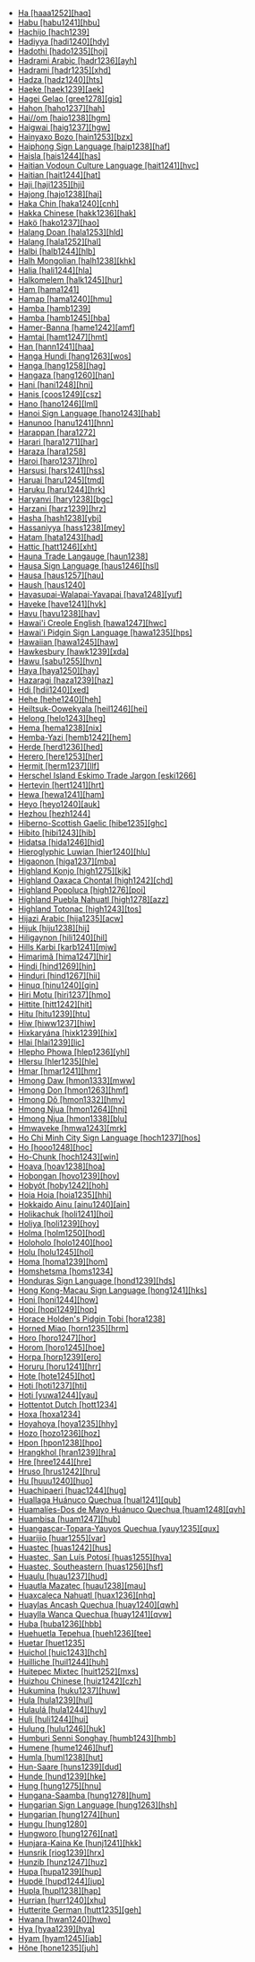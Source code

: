 - [Ha [haaa1252][haq]](tree/atla1278/volt1241/benu1247/bant1294/sout3152/narr1281/east2731/nort3203/grea1289/west2842/kivu1239/rwan1241/haaa1252/haaa1252.ini)
- [Habu [habu1241][hbu]](tree/aust1307/nucl1752/mala1545/cent2237/cent2245/timo1259/cent2079/habu1241/habu1241.ini)
- [Hachijo [hach1239]](tree/japo1237/hach1239/hach1239.ini)
- [Hadiyya [hadi1240][hdy]](tree/afro1255/cush1243/east2699/high1285/sida1247/hadi1241/hadi1242/hadi1240/hadi1240.ini)
- [Hadothi [hado1235][hoj]](tree/indo1319/indo1320/indo1321/indo1322/subc1234/guja1255/raja1256/hado1235/hado1235.ini)
- [Hadrami Arabic [hadr1236][ayh]](tree/afro1255/semi1276/west2786/cent2236/arab1394/arab1395/arab1393/hadr1236/hadr1236.ini)
- [Hadrami [hadr1235][xhd]](tree/afro1255/semi1276/west2786/cent2236/sayh1236/hadr1235/hadr1235.ini)
- [Hadza [hadz1240][hts]](tree/hadz1240/hadz1240.ini)
- [Haeke [haek1239][aek]](tree/aust1307/nucl1752/mala1545/cent2237/east2712/ocea1241/sout3173/newc1243/nort3211/vohk1234/haek1239/haek1239.ini)
- [Hagei Gelao [gree1278][giq]](tree/taik1256/kada1291/sout3143/west2798/gela1265/sout2749/gree1278/gree1278.ini)
- [Hahon [haho1237][hah]](tree/aust1307/nucl1752/mala1545/cent2237/east2712/ocea1241/west2818/meso1253/newi1242/stge1234/nort3225/neha1246/nucl1750/buka1262/sapo1252/tinp1238/haho1237/haho1237.ini)
- [Hai//om [haio1238][hgm]](tree/khoe1240/khoe1241/khoe1242/nort3245/haio1238/haio1238.ini)
- [Haigwai [haig1237][hgw]](tree/aust1307/nucl1752/mala1545/cent2237/east2712/ocea1241/west2818/papu1253/nucl1744/nort2848/aret1241/taup1241/east2762/haig1237/haig1237.ini)
- [Hainyaxo Bozo [hain1253][bzx]](tree/mand1469/west2780/samo1308/soni1257/bozo1252/hain1253/hain1253.ini)
- [Haiphong Sign Language [haip1238][haf]](tree/sign1238/deaf1237/oldc1249/haip1238/haip1238.ini)
- [Haisla [hais1244][has]](tree/waka1280/nort2964/hais1244/hais1244.ini)
- [Haitian Vodoun Culture Language [hait1241][hvc]](tree/uncl1493/hait1241/hait1241.ini)
- [Haitian [hait1244][hat]](tree/indo1319/ital1284/lati1262/lati1263/impe1234/roma1334/ital1285/west2813/shif1234/nort3208/gall1280/oila1234/cent2283/macr1273/circ1240/hait1244/hait1244.ini)
- [Haji [haji1235][hji]](tree/aust1307/nucl1752/mala1545/mala1536/nort3170/mala1538/nucl1733/midd1346/haji1235/haji1235.ini)
- [Hajong [hajo1238][haj]](tree/indo1319/indo1320/indo1321/indo1323/oriy1254/gaud1237/gaud1238/east2744/hajo1238/hajo1238.ini)
- [Haka Chin [haka1240][cnh]](tree/sino1245/kuki1245/kuki1246/cent2005/laic1236/haka1240/haka1240.ini)
- [Hakka Chinese [hakk1236][hak]](tree/sino1245/sini1245/clas1255/midd1354/hakk1236/hakk1236.ini)
- [Hakö [hako1237][hao]](tree/aust1307/nucl1752/mala1545/cent2237/east2712/ocea1241/west2818/meso1253/newi1242/stge1234/nort3225/neha1246/nucl1750/buka1262/hali1243/hako1237/hako1237.ini)
- [Halang Doan [hala1253][hld]](tree/aust1305/bahn1264/nort3150/jehh1244/unun9941/hala1253/hala1253.ini)
- [Halang [hala1252][hal]](tree/aust1305/bahn1264/nort3150/jehh1244/jehh1246/hala1252/hala1252.ini)
- [Halbi [halb1244][hlb]](tree/indo1319/indo1320/indo1321/indo1323/halb1246/halb1244/halb1244.ini)
- [Halh Mongolian [halh1238][khk]](tree/mong1329/oira1260/oira1264/khal1273/mong1331/halh1238/halh1238.ini)
- [Halia [hali1244][hla]](tree/aust1307/nucl1752/mala1545/cent2237/east2712/ocea1241/west2818/meso1253/newi1242/stge1234/nort3225/neha1246/nucl1750/buka1262/hali1243/hali1244/hali1244.ini)
- [Halkomelem [halk1245][hur]](tree/sali1255/cent2129/halk1245/halk1245.ini)
- [Ham [hama1241]](tree/afro1255/chad1250/masa1323/nort3157/marb1244/hama1241/hama1241.ini)
- [Hamap [hama1240][hmu]](tree/timo1261/alor1249/alor1250/west2787/stra1245/adan1252/hama1240/hama1240.ini)
- [Hamba [hamb1239]](tree/uncl1493/hamb1239/hamb1239.ini)
- [Hamba [hamb1245][hba]](tree/atla1278/volt1241/benu1247/bant1294/sout3152/narr1281/cent2260/grea1286/kela1261/tsin1240/vieu1234/nkut1239/tete1254/hamb1245/hamb1245.ini)
- [Hamer-Banna [hame1242][amf]](tree/sout2845/ahkk1235/hame1241/hame1242/hame1242.ini)
- [Hamtai [hamt1247][hmt]](tree/anga1289/nucl1763/kapa1251/hamt1247/hamt1247.ini)
- [Han [hann1241][haa]](tree/atha1245/atha1246/atha1247/nort2940/hann1241/hann1241.ini)
- [Hanga Hundi [hang1263][wos]](tree/nduu1242/nucl1642/ambu1246/hang1263/hang1263.ini)
- [Hanga [hang1258][hag]](tree/atla1278/volt1241/nort3149/gura1261/cent2243/nort2777/bwam1248/otiv1239/nucl1743/gurm1247/west2461/nucl1748/sout3205/kama1375/hang1258/hang1258.ini)
- [Hangaza [hang1260][han]](tree/atla1278/volt1241/benu1247/bant1294/sout3152/narr1281/east2731/nort3203/grea1289/west2842/kivu1239/rwan1241/hang1264/hang1260/hang1260.ini)
- [Hani [hani1248][hni]](tree/sino1245/burm1265/lolo1265/lolo1267/hani1249/biso1244/hani1250/haya1251/hani1248/hani1248.ini)
- [Hanis [coos1249][csz]](tree/coos1248/coos1249/coos1249.ini)
- [Hano [hano1246][lml]](tree/aust1307/nucl1752/mala1545/cent2237/east2712/ocea1241/nort3195/nort3205/hano1246/hano1246.ini)
- [Hanoi Sign Language [hano1243][hab]](tree/sign1238/deaf1237/csli1234/haho1238/hano1243/hano1243.ini)
- [Hanunoo [hanu1241][hnn]](tree/aust1307/nucl1752/mala1545/grea1284/sout2915/hanu1241/hanu1241.ini)
- [Harappan [hara1272]](tree/unat1236/hara1272/hara1272.ini)
- [Harari [hara1271][har]](tree/afro1255/semi1276/west2786/ethi1244/sout3078/tran1288/hara1270/hara1271/hara1271.ini)
- [Haraza [hara1258]](tree/nubi1251/west2781/cent2232/unun9942/hara1258/hara1258.ini)
- [Haroi [haro1237][hro]](tree/aust1307/nucl1752/mala1545/mala1536/nort3170/cham1327/cham1330/coas1305/haro1237/haro1237.ini)
- [Harsusi [hars1241][hss]](tree/afro1255/semi1276/west2786/mode1252/hoby1243/west2859/hars1241/hars1241.ini)
- [Haruai [haru1245][tmd]](tree/piaw1238/haru1245/haru1245.ini)
- [Haruku [haru1244][hrk]](tree/aust1307/nucl1752/mala1545/cent2237/cent2245/cent2254/east2466/nunu1252/piru1243/east2752/sole1243/sera1270/ulia1238/hatu1247/haru1244/haru1244.ini)
- [Haryanvi [hary1238][bgc]](tree/indo1319/indo1320/indo1321/indo1322/subc1234/west2812/hary1238/hary1238.ini)
- [Harzani [harz1239][hrz]](tree/indo1319/indo1320/iran1269/cent2317/cent2318/nort3177/tati1243/tati1244/nort2642/harz1239/harz1239.ini)
- [Hasha [hash1238][ybj]](tree/atla1278/volt1241/benu1247/benu1248/alum1249/alum1250/hash1239/hash1238/hash1238.ini)
- [Hassaniyya [hass1238][mey]](tree/afro1255/semi1276/west2786/cent2236/arab1394/arab1395/nort3191/hass1238/hass1238.ini)
- [Hatam [hata1243][had]](tree/hata1242/hata1243/hata1243.ini)
- [Hattic [hatt1246][xht]](tree/hatt1246/hatt1246.ini)
- [Hauna Trade Langauge [haun1238]](tree/pidg1258/sepi1259/haun1238/haun1238.ini)
- [Hausa Sign Language [haus1246][hsl]](tree/sign1238/deaf1237/haus1246/haus1246.ini)
- [Hausa [haus1257][hau]](tree/afro1255/chad1250/west2785/west2714/west2718/haus1257/haus1257.ini)
- [Haush [haus1240]](tree/chon1288/insu1253/haus1240/haus1240.ini)
- [Havasupai-Walapai-Yavapai [hava1248][yuf]](tree/coch1271/yuma1250/gene1244/paii1252/hava1248/hava1248.ini)
- [Haveke [have1241][hvk]](tree/aust1307/nucl1752/mala1545/cent2237/east2712/ocea1241/sout3173/newc1243/nort3211/vohk1234/have1241/have1241.ini)
- [Havu [havu1238][hav]](tree/atla1278/volt1241/benu1247/bant1294/sout3152/narr1281/east2731/nort3203/grea1289/west2842/kivu1239/fore1272/hund1240/havu1238/havu1238.ini)
- [Hawai'i Creole English [hawa1247][hwc]](tree/indo1319/germ1287/nort3152/west2793/nort3175/angl1264/angl1265/merc1242/macr1271/paci1280/hawa1247/hawa1247.ini)
- [Hawai'i Pidgin Sign Language [hawa1235][hps]](tree/sign1238/deaf1237/lsfi1234/hawa1235/hawa1235.ini)
- [Hawaiian [hawa1245][haw]](tree/aust1307/nucl1752/mala1545/cent2237/east2712/ocea1241/cent2060/east2445/poly1242/nucl1485/nort3246/solo1260/cent2298/east2449/cent2062/hawa1245/hawa1245.ini)
- [Hawkesbury [hawk1239][xda]](tree/pama1250/sout3135/news1235/yuin1243/kuri1270/sydn1235/hawk1239/hawk1239.ini)
- [Hawu [sabu1255][hvn]](tree/aust1307/nucl1752/mala1545/cent2237/cent2245/flor1240/sumb1242/hawu1234/sabu1255/sabu1255.ini)
- [Haya [haya1250][hay]](tree/atla1278/volt1241/benu1247/bant1294/sout3152/narr1281/east2731/nort3203/grea1289/west2841/ruta1242/sout3202/haya1250/haya1250.ini)
- [Hazaragi [haza1239][haz]](tree/indo1319/indo1320/iran1269/sout3157/midd1352/mode1259/fars1254/fars1255/east2745/haza1239/haza1239.ini)
- [Hdi [hdii1240][xed]](tree/afro1255/chad1250/bium1280/nort3156/lama1287/hdii1240/hdii1240.ini)
- [Hehe [hehe1240][heh]](tree/atla1278/volt1241/benu1247/bant1294/sout3152/narr1281/east2731/nort3203/sout3185/bena1273/hehe1240/hehe1240.ini)
- [Heiltsuk-Oowekyala [heil1246][hei]](tree/waka1280/nort2964/kwak1268/heil1246/heil1246.ini)
- [Helong [helo1243][heg]](tree/aust1307/nucl1752/mala1545/cent2237/cent2245/timo1259/west2545/helo1243/helo1243.ini)
- [Hema [hema1238][nix]](tree/atla1278/volt1241/benu1247/bant1294/sout3152/narr1281/east2731/nort3203/grea1289/west2841/ruta1242/nort3228/hema1238/hema1238.ini)
- [Hemba-Yazi [hemb1242][hem]](tree/atla1278/volt1241/benu1247/bant1294/sout3152/narr1281/cent2260/luba1253/luba1254/luba1255/bang1371/hemb1242/hemb1242.ini)
- [Herde [herd1236][hed]](tree/afro1255/chad1250/masa1323/sout3146/herd1236/herd1236.ini)
- [Herero [here1253][her]](tree/atla1278/volt1241/benu1247/bant1294/sout3152/narr1281/cent2260/njil1234/sout3233/kune1234/cimb1239/here1252/here1253/here1253.ini)
- [Hermit [herm1237][llf]](tree/aust1307/nucl1752/mala1545/cent2237/east2712/ocea1241/admi1239/east2459/manu1262/west2533/west2848/herm1237/herm1237.ini)
- [Herschel Island Eskimo Trade Jargon [eski1266]](tree/pidg1258/eski1267/eski1266/eski1266.ini)
- [Hertevin [hert1241][hrt]](tree/afro1255/semi1276/west2786/cent2236/nort3165/aram1259/east2680/cent2217/boht1239/hert1241/hert1241.ini)
- [Hewa [hewa1241][ham]](tree/sepi1257/sepi1258/west2576/hewa1240/hewa1241/hewa1241.ini)
- [Heyo [heyo1240][auk]](tree/nucl1708/nucl1590/heyo1241/heyo1240/heyo1240.ini)
- [Hezhou [hezh1244]](tree/sino1245/sini1245/clas1255/midd1354/nort3155/mand1471/hezh1244/hezh1244.ini)
- [Hiberno-Scottish Gaelic [hibe1235][ghc]](tree/indo1319/celt1248/nucl1715/tgbc1234/insu1254/goid1240/east2734/hibe1235/hibe1235.ini)
- [Hibito [hibi1243][hib]](tree/hibi1242/hibi1243/hibi1243.ini)
- [Hidatsa [hida1246][hid]](tree/siou1252/core1249/miss1252/hida1246/hida1246.ini)
- [Hieroglyphic Luwian [hier1240][hlu]](tree/indo1319/anat1257/luvi1234/luvi1235/hier1240/hier1240.ini)
- [Higaonon [higa1237][mba]](tree/aust1307/nucl1752/mala1545/grea1284/mano1276/nort2884/kina1254/buki1251/higa1237/higa1237.ini)
- [Highland Konjo [high1275][kjk]](tree/aust1307/nucl1752/mala1545/sout2923/maka1310/konj1250/high1275/high1275.ini)
- [Highland Oaxaca Chontal [high1242][chd]](tree/tequ1244/high1242/high1242.ini)
- [Highland Popoluca [high1276][poi]](tree/mixe1284/zoqu1261/gulf1238/high1276/high1276.ini)
- [Highland Puebla Nahuatl [high1278][azz]](tree/utoa1244/sout3136/cora1261/azte1234/east2720/high1278/high1278.ini)
- [Highland Totonac [high1243][tos]](tree/toto1251/toto1252/cent1397/lowl1271/lowl1244/high1243/high1243.ini)
- [Hijazi Arabic [hija1235][acw]](tree/afro1255/semi1276/west2786/cent2236/arab1394/arab1395/arab1393/hija1235/hija1235.ini)
- [Hijuk [hiju1238][hij]](tree/atla1278/volt1241/benu1247/bant1294/sout3152/narr1281/bant1295/basa1283/basa1289/basa1290/hiju1238/hiju1238.ini)
- [Hiligaynon [hili1240][hil]](tree/aust1307/nucl1752/mala1545/grea1284/cent2246/bisa1268/cent2263/peri1261/capi1240/hili1240/hili1240.ini)
- [Hills Karbi [karb1241][mjw]](tree/sino1245/kuki1245/naga1409/karb1240/karb1241/karb1241.ini)
- [Himarimã [hima1247][hir]](tree/unat1236/araw1289/hima1247/hima1247.ini)
- [Hindi [hind1269][hin]](tree/indo1319/indo1320/indo1321/indo1322/subc1234/west2812/hind1270/hind1269/hind1269.ini)
- [Hinduri [hind1267][hii]](tree/indo1319/indo1320/indo1321/indo1310/hima1250/nucl1728/hind1267/hind1267.ini)
- [Hinuq [hinu1240][gin]](tree/nakh1245/dagh1238/avar1255/tsez1239/west2429/hinu1240/hinu1240.ini)
- [Hiri Motu [hiri1237][hmo]](tree/pidg1258/motu1248/hiri1237/hiri1237.ini)
- [Hittite [hitt1242][hit]](tree/indo1319/anat1257/hitt1242/hitt1242.ini)
- [Hitu [hitu1239][htu]](tree/aust1307/nucl1752/mala1545/cent2237/cent2245/cent2254/east2466/nunu1252/piru1243/east2752/sole1243/sera1270/ambo1254/nort3236/hitu1239/hitu1239.ini)
- [Hiw [hiww1237][hiw]](tree/aust1307/nucl1752/mala1545/cent2237/east2712/ocea1241/nort3195/nort3205/torr1262/hiwl1234/hiww1237/hiww1237.ini)
- [Hixkaryána [hixk1239][hix]](tree/cari1283/paru1239/waiw1245/hixk1239/hixk1239.ini)
- [Hlai [hlai1239][lic]](tree/taik1256/hlai1238/nucl1241/hlai1239/hlai1239.ini)
- [Hlepho Phowa [hlep1236][yhl]](tree/sino1245/burm1265/lolo1265/lolo1267/nili1235/sout3212/high1272/phow1235/hlep1235/hlep1236/hlep1236.ini)
- [Hlersu [hler1235][hle]](tree/sino1245/burm1265/lolo1265/lolo1267/nili1235/liso1234/lipo1243/unun9959/hler1235/hler1235.ini)
- [Hmar [hmar1241][hmr]](tree/sino1245/kuki1245/kuki1246/cent2005/mizo1244/hmar1240/hmar1241/hmar1241.ini)
- [Hmong Daw [hmon1333][mww]](tree/hmon1336/hmon1337/nucl1714/nucl1720/west2803/grea1295/chua1248/firs1234/hmon1333/hmon1333.ini)
- [Hmong Don [hmon1263][hmf]](tree/hmon1336/hmon1337/nucl1714/nucl1720/west2803/grea1295/chua1248/firs1234/unun9990/hmon1263/hmon1263.ini)
- [Hmong Dô [hmon1332][hmv]](tree/hmon1336/hmon1337/nucl1714/nucl1720/west2803/grea1295/chua1248/firs1234/unun9990/hmon1332/hmon1332.ini)
- [Hmong Njua [hmon1264][hnj]](tree/hmon1336/hmon1337/nucl1714/nucl1720/west2803/grea1295/chua1248/firs1234/huam1250/hmon1264/hmon1264.ini)
- [Hmong Njua [hmon1338][blu]](tree/book1242/hmon1338/hmon1338.ini)
- [Hmwaveke [hmwa1243][mrk]](tree/aust1307/nucl1752/mala1545/cent2237/east2712/ocea1241/sout3173/newc1243/nort3211/vohk1234/hmwa1243/hmwa1243.ini)
- [Ho Chi Minh City Sign Language [hoch1237][hos]](tree/sign1238/deaf1237/csli1234/haho1238/hoch1237/hoch1237.ini)
- [Ho [hooo1248][hoc]](tree/aust1305/mund1335/nort3151/kher1245/mund1336/homu1234/hooo1248/hooo1248.ini)
- [Ho-Chunk [hoch1243][win]](tree/siou1252/core1249/miss1254/winn1245/hoch1243/hoch1243.ini)
- [Hoava [hoav1238][hoa]](tree/aust1307/nucl1752/mala1545/cent2237/east2712/ocea1241/west2818/meso1253/newi1242/stge1234/nort3225/newg1239/east2761/hoav1238/hoav1238.ini)
- [Hobongan [hovo1239][hov]](tree/aust1307/nucl1752/mala1545/nort3253/kaya1335/kaya1336/mull1247/hovo1239/hovo1239.ini)
- [Hobyót [hoby1242][hoh]](tree/afro1255/semi1276/west2786/mode1252/hoby1243/hoby1242/hoby1242.ini)
- [Hoia Hoia [hoia1235][hhi]](tree/anim1240/inla1262/west2867/hoya1236/hoia1235/hoia1235.ini)
- [Hokkaido Ainu [ainu1240][ain]](tree/ainu1252/hokk1250/ainu1240/ainu1240.ini)
- [Holikachuk [holi1241][hoi]](tree/atha1245/atha1246/atha1247/nort2940/holi1241/holi1241.ini)
- [Holiya [holi1239][hoy]](tree/drav1251/sout3133/sout3138/tami1291/bada1263/kann1259/holi1239/holi1239.ini)
- [Holma [holm1250][hod]](tree/afro1255/chad1250/bium1280/sout3145/bium1271/bata1316/holm1250/holm1250.ini)
- [Holoholo [holo1240][hoo]](tree/atla1278/volt1241/benu1247/bant1294/sout3152/narr1281/east2731/nyan1317/mitu1241/lega1252/bemb1260/buyu1240/holo1240/holo1240.ini)
- [Holu [holu1245][hol]](tree/atla1278/volt1241/benu1247/bant1294/sout3152/narr1281/cent2260/njil1234/nort3257/mbal1259/holu1246/holu1245/holu1245.ini)
- [Homa [homa1239][hom]](tree/atla1278/volt1241/benu1247/bant1294/sout3152/narr1281/abab1240/oldb1234/ngbe1239/ngen1255/homa1239/homa1239.ini)
- [Homshetsma [homs1234]](tree/indo1319/arme1241/east2768/homs1234/homs1234.ini)
- [Honduras Sign Language [hond1239][hds]](tree/sign1238/deaf1237/lsfi1234/asli1244/cost1251/hond1239/hond1239.ini)
- [Hong Kong-Macau Sign Language [hong1241][hks]](tree/sign1238/deaf1237/csli1234/nucl1761/hong1241/hong1241.ini)
- [Honi [honi1244][how]](tree/sino1245/burm1265/lolo1265/lolo1267/hani1249/biso1244/hani1250/honi1244/honi1244.ini)
- [Hopi [hopi1249][hop]](tree/utoa1244/nort2953/hopi1249/hopi1249.ini)
- [Horace Holden's Pidgin Tobi [hora1238]](tree/pidg1258/tobi1240/hora1238/hora1238.ini)
- [Horned Miao [horn1235][hrm]](tree/hmon1336/hmon1337/nucl1714/nucl1720/west2803/grea1295/chua1248/firs1234/horn1235/horn1235.ini)
- [Horo [horo1247][hor]](tree/cent2225/sara1341/sbbo1237/nucl1719/sara1349/cent2044/sara1344/horo1247/horo1247.ini)
- [Horom [horo1245][hoe]](tree/atla1278/volt1241/benu1247/benu1248/sout2800/horo1248/horo1245/horo1245.ini)
- [Horpa [horp1239][ero]](tree/sino1245/burm1265/naqi1236/qian1263/rgya1241/horp1240/horp1239/horp1239.ini)
- [Horuru [horu1241][hrr]](tree/book1242/horu1241/horu1241.ini)
- [Hote [hote1245][hot]](tree/aust1307/nucl1752/mala1545/cent2237/east2712/ocea1241/west2818/nort3206/huon1245/sout2878/hote1244/hote1245/hote1245.ini)
- [Hoti [hoti1237][hti]](tree/aust1307/nucl1752/mala1545/cent2237/cent2245/cent2254/east2466/east2741/seti1249/hoti1237/hoti1237.ini)
- [Hoti [yuwa1244][yau]](tree/jodi1234/yuwa1244/yuwa1244.ini)
- [Hottentot Dutch [hott1234]](tree/pidg1258/dutc1258/hott1234/hott1234.ini)
- [Hoxa [hoxa1234]](tree/uncl1493/hoxa1234/hoxa1234.ini)
- [Hoyahoya [hoya1235][hhy]](tree/anim1240/inla1262/west2867/hoya1236/hoya1235/hoya1235.ini)
- [Hozo [hozo1236][hoz]](tree/maoo1243/west2445/hozo1235/hozo1236/hozo1236.ini)
- [Hpon [hpon1238][hpo]](tree/sino1245/burm1265/lolo1265/burm1266/nort2720/hpon1238/hpon1238.ini)
- [Hrangkhol [hran1239][hra]](tree/sino1245/kuki1245/kuki1246/cent2005/mizo1244/hmar1240/hran1239/hran1239.ini)
- [Hre [hree1244][hre]](tree/aust1305/bahn1264/nort3150/hres1236/hres1237/hree1244/hree1244.ini)
- [Hruso [hrus1242][hru]](tree/hrus1242/hrus1242.ini)
- [Hu [huuu1240][huo]](tree/aust1305/khas1273/pala1352/east2331/angk1246/sout3232/huuu1240/huuu1240.ini)
- [Huachipaeri [huac1244][hug]](tree/hara1260/huac1244/huac1244.ini)
- [Huallaga Huánuco Quechua [hual1241][qub]](tree/quec1387/quec1386/cent2141/apam1237/hual1241/hual1241.ini)
- [Huamalíes-Dos de Mayo Huánuco Quechua [huam1248][qvh]](tree/quec1387/quec1386/cent2141/huay1239/huam1248/huam1248.ini)
- [Huambisa [huam1247][hub]](tree/jiva1245/shua1256/huam1247/huam1247.ini)
- [Huangascar-Topara-Yauyos Quechua [yauy1235][qux]](tree/quec1387/quec1386/cent2141/yauy1235/yauy1235.ini)
- [Huarijio [huar1255][var]](tree/utoa1244/sout3136/tara1326/huar1255/huar1255.ini)
- [Huastec [huas1242][hus]](tree/maya1287/huas1241/huas1242/huas1242.ini)
- [Huastec, San Luís Potosí [huas1255][hva]](tree/book1242/huas1255/huas1255.ini)
- [Huastec, Southeastern [huas1256][hsf]](tree/book1242/huas1256/huas1256.ini)
- [Huaulu [huau1237][hud]](tree/aust1307/nucl1752/mala1545/cent2237/cent2245/cent2254/east2466/nunu1252/pata1263/manu1263/huau1237/huau1237.ini)
- [Huautla Mazatec [huau1238][mau]](tree/otom1299/east2557/popo1292/popo1293/maza1295/maza1309/huau1238/huau1238.ini)
- [Huaxcaleca Nahuatl [huax1236][nhq]](tree/utoa1244/sout3136/cora1261/azte1234/east2720/huax1236/huax1236.ini)
- [Huaylas Ancash Quechua [huay1240][qwh]](tree/quec1387/quec1386/cent2141/huay1239/huay1240/huay1240.ini)
- [Huaylla Wanca Quechua [huay1241][qvw]](tree/quec1387/quec1386/cent2141/jauj1237/huay1241/huay1241.ini)
- [Huba [huba1236][hbb]](tree/afro1255/chad1250/bium1280/nort3156/marg1267/bura1296/bium1270/kilb1234/huba1236/huba1236.ini)
- [Huehuetla Tepehua [hueh1236][tee]](tree/toto1251/tepe1243/hueh1236/hueh1236.ini)
- [Huetar [huet1235]](tree/chib1249/core1252/voti1248/huet1235/huet1235.ini)
- [Huichol [huic1243][hch]](tree/utoa1244/sout3136/cora1261/cora1259/huic1243/huic1243.ini)
- [Huilliche [huil1244][huh]](tree/arau1255/huil1244/huil1244.ini)
- [Huitepec Mixtec [huit1252][mxs]](tree/otom1299/east2557/amuz1253/mixt1422/mixt1423/mixt1427/east2735/teoz1234/huit1252/huit1252.ini)
- [Huizhou Chinese [huiz1242][czh]](tree/sino1245/sini1245/clas1255/midd1354/wuhu1234/huiz1242/huiz1242.ini)
- [Hukumina [huku1237][huw]](tree/aust1307/nucl1752/mala1545/cent2237/cent2245/cent2254/west2817/buru1321/sula1247/buru1322/huku1237/huku1237.ini)
- [Hula [hula1239][hul]](tree/aust1307/nucl1752/mala1545/cent2237/east2712/ocea1241/west2818/papu1253/peri1258/cent2070/sina1272/hula1245/hula1239/hula1239.ini)
- [Hulaulá [hula1244][huy]](tree/afro1255/semi1276/west2786/cent2236/nort3165/aram1259/east2680/cent2217/nort3241/tran1290/sout3219/hula1244/hula1244.ini)
- [Huli [huli1244][hui]](tree/nucl1709/enga1254/kewa1249/huli1244/huli1244.ini)
- [Hulung [hulu1246][huk]](tree/aust1307/nucl1752/mala1545/cent2237/cent2245/cent2254/east2466/nunu1252/thre1238/amal1243/nort3221/hulu1246/hulu1246.ini)
- [Humburi Senni Songhay [humb1243][hmb]](tree/song1307/east2431/humb1243/humb1243.ini)
- [Humene [hume1246][huf]](tree/kwal1257/hume1245/hume1246/hume1246.ini)
- [Humla [huml1238][hut]](tree/sino1245/bodi1256/bodi1257/oldm1245/tibe1276/sout3216/huml1238/huml1238.ini)
- [Hun-Saare [huns1239][dud]](tree/atla1278/volt1241/benu1247/kain1275/cent2242/duka1247/duka1250/huns1239/huns1239.ini)
- [Hunde [hund1239][hke]](tree/atla1278/volt1241/benu1247/bant1294/sout3152/narr1281/east2731/nort3203/grea1289/west2842/kivu1239/fore1272/hund1240/hund1239/hund1239.ini)
- [Hung [hung1275][hnu]](tree/aust1305/viet1250/cuoi1242/hung1275/hung1275.ini)
- [Hungana-Saamba [hung1278][hum]](tree/atla1278/volt1241/benu1247/bant1294/sout3152/narr1281/cent2260/kong1295/hung1278/hung1278.ini)
- [Hungarian Sign Language [hung1263][hsh]](tree/sign1238/deaf1237/lsfi1234/cent2306/hung1263/hung1263.ini)
- [Hungarian [hung1274][hun]](tree/ural1272/hung1274/hung1274.ini)
- [Hungu [hung1280]](tree/atla1278/volt1241/benu1247/bant1294/sout3152/narr1281/cent2260/kong1295/kong1296/yaka1278/hung1280/hung1280.ini)
- [Hungworo [hung1276][nat]](tree/atla1278/volt1241/benu1247/kain1275/cent2242/shir1273/kamu1261/hung1276/hung1276.ini)
- [Hunjara-Kaina Ke [hunj1241][hkk]](tree/nucl1709/bina1276/bina1279/nucl1603/sout2934/orok1268/hunj1241/hunj1241.ini)
- [Hunsrik [riog1239][hrx]](tree/indo1319/germ1287/nort3152/west2793/nort3175/alts1234/midd1345/lowg1239/west2823/riog1239/riog1239.ini)
- [Hunzib [hunz1247][huz]](tree/nakh1245/dagh1238/avar1255/tsez1239/east2368/hunz1247/hunz1247.ini)
- [Hupa [hupa1239][hup]](tree/atha1245/atha1246/atha1247/paci1277/cali1245/hupa1239/hupa1239.ini)
- [Hupdë [hupd1244][jup]](tree/nada1235/east2549/hupy1235/hupd1244/hupd1244.ini)
- [Hupla [hupl1238][hap]](tree/nucl1709/dani1287/cent2233/gran1246/hupl1238/hupl1238.ini)
- [Hurrian [hurr1240][xhu]](tree/hurr1239/hurr1240/hurr1240.ini)
- [Hutterite German [hutt1235][geh]](tree/indo1319/germ1287/nort3152/west2793/high1286/midd1349/mode1258/uppe1397/baye1239/hutt1235/hutt1235.ini)
- [Hwana [hwan1240][hwo]](tree/afro1255/chad1250/bium1280/sout3145/bium1275/east2649/hwan1240/hwan1240.ini)
- [Hya [hyaa1239][hya]](tree/afro1255/chad1250/bium1280/nort3156/higi1241/hyaa1239/hyaa1239.ini)
- [Hyam [hyam1245][jab]](tree/atla1278/volt1241/benu1247/benu1248/west2801/nort3184/hyam1246/hyam1245/hyam1245.ini)
- [Hõne [hone1235][juh]](tree/atla1278/volt1241/benu1247/juku1257/cent2241/juku1258/juku1259/hone1235/hone1235.ini)
